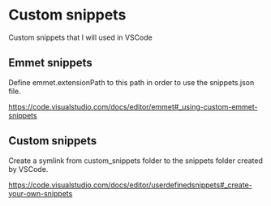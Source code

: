 # Custom snippets

Custom snippets that I will used in VSCode

## Emmet snippets

Define emmet.extensionPath to this path in order to use the snippets.json file.

https://code.visualstudio.com/docs/editor/emmet#_using-custom-emmet-snippets

## Custom snippets

Create a symlink from custom_snippets folder to the snippets folder created by VSCode.

https://code.visualstudio.com/docs/editor/userdefinedsnippets#_create-your-own-snippets
